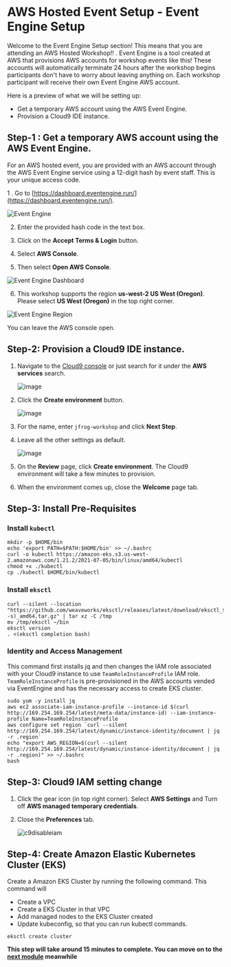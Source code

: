 # AWS Hosted Event Setup - Event Engine Setup

Welcome to the Event Engine Setup section! This means that you are attending an AWS Hosted Workshop!! . Event Engine is a tool created at AWS that provisions AWS accounts for workshop events like this! These accounts will automatically terminate 24 hours after the workshop begins participants don't have to worry about leaving anything on. Each workshop participant will receive their own Event Engine AWS account. 

Here is a preview of what we will be setting up:

* Get a temporary AWS account using the AWS Event Engine.
* Provision a Cloud9 IDE instance.

## Step-1 : Get a temporary AWS account using the AWS Event Engine.

For an AWS hosted event, you are provided with an AWS account through the AWS Event Engine service using a 12-digit hash by event staff. This is your unique access code.

1 . Go to [https://dashboard.eventengine.run/](https://dashboard.eventengine.run/).

![Event Engine](./images/event-engine-initial-screen.png)

2. Enter the provided hash code in the text box. 

3. Click on the **Accept Terms & Login** button.

4. Select **AWS Console**.

5. Then select **Open AWS Console**.

![Event Engine Dashboard](./images/event-engine-dashboard.png)

6. This workshop supports the region **us-west-2 US West (Oregon)**. Please select **US West (Oregon)** in the top right corner.

![Event Engine Region](./images/event-engine-region.png)

You can leave the AWS console open.

## Step-2: Provision a Cloud9 IDE instance.

1. Navigate to the [Cloud9 console](https://console.aws.amazon.com/cloud9/home) or just search for it under the **AWS services** search.

    ![image](./images/c9-search.png)

2. Click the **Create environment** button.

    ![image](./images/c9-create.png)

3. For the name, enter `jfrog-workshop` and click **Next Step**.

4. Leave all the other settings as default.

    ![image](./images/c9-settings.png)

5. On the **Review** page, click **Create environment**. The Cloud9 environment will take a few minutes to provision.

6. When the environment comes up, close the **Welcome** page tab.



## Step-3: Install Pre-Requisites

### Install `kubectl`

```shell
mkdir -p $HOME/bin
echo 'export PATH=$PATH:$HOME/bin' >> ~/.bashrc
curl -o kubectl https://amazon-eks.s3.us-west-2.amazonaws.com/1.21.2/2021-07-05/bin/linux/amd64/kubectl
chmod +x ./kubectl
cp ./kubectl $HOME/bin/kubectl

```

### Install `eksctl`

```shell
curl --silent --location "https://github.com/weaveworks/eksctl/releases/latest/download/eksctl_$(uname -s)_amd64.tar.gz" | tar xz -C /tmp
mv /tmp/eksctl ~/bin
eksctl version
. <(eksctl completion bash)

```

### Identity and Access Management

This command first installs jq and then changes the IAM role associated with your Cloud9 instance to use `TeamRoleInstanceProfile` IAM role. `TeamRoleInstanceProfile` is pre-provisioned in the AWS accounts vended via EventEngine and has the necessary access to create EKS cluster.

```shell
sudo yum -y install jq
aws ec2 associate-iam-instance-profile --instance-id $(curl http://169.254.169.254/latest/meta-data/instance-id) --iam-instance-profile Name=TeamRoleInstanceProfile
aws configure set region `curl --silent http://169.254.169.254/latest/dynamic/instance-identity/document | jq -r .region`
echo "export AWS_REGION=$(curl --silent http://169.254.169.254/latest/dynamic/instance-identity/document | jq -r .region)" >> ~/.bashrc
bash

```

## Step-3: Cloud9 IAM setting change

1. Click the gear icon (in top right corner). Select **AWS Settings** and Turn off **AWS managed temporary credentials**.
2. Close the **Preferences** tab.

    ![c9disableiam](./images/c9disableiam.png)

## Step-4: Create Amazon Elastic Kubernetes Cluster (EKS)

Create a Amazon EKS Cluster by running the following command. This command will

* Create a VPC
* Create a EKS Cluster in that VPC
* Add managed nodes to the EKS Cluster created
* Update kubeconfig, so that you can run kubectl commands.


```shell
eksctl create cluster
```

**This step will take around 15 minutes to complete. You can move on to the [next module](https://github.com/Java-Events/20220302-JFrog-AWS-DevOps-Workshop/blob/master/workshop/JFrog.md) meanwhile**